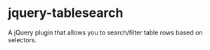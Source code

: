 jquery-tablesearch
==================

A jQuery plugin that allows you to search/filter table rows based on selectors.
